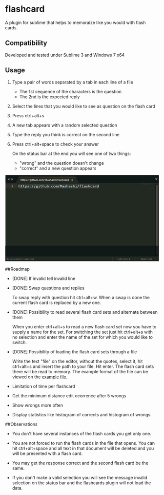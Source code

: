 # flashcard

A plugin for sublime that helps to memoraize like you would with flash cards.

## Compatibility

Developed and tested under Sublime 3 and Windows 7 x64

## Usage

1. Type a pair of words separated by a tab in each line of a file
	
	+ The 1st sequence of the characters is the question
	+ The 2nd is the expected reply

2. Select the lines that you would like to see as question on the flash card

3. Press ctrl+alt+s

4. A new tab appears with a random selected question

5. Type the reply you think is correct on the second line

6. Press ctrl+alt+space to check your answer

	On the status bar at the end you will see one of two things:
	+ "wrong" and the question doesn't change
	+ "correct" and a new question appears

![alt tag](https://raw.githubusercontent.com/Mashashi/flashcard/master/demo.gif)

##Roadmap

* [DONE] If invalid tell invalid line

* [DONE] Swap questions and replies 
	
	To swap reply with question hit ctrl+alt+w. When a swap is done the current flash card is replaced by a new one.

* [DONE] Possibility to read several flash card sets and alternate between them
	
	When you enter ctrl+alt+s to read a new flash card set now you have to supply a name for the set. For switching the set just hit ctrl+alt+s with no selection and enter the name of the set for which you would like to switch.

* [DONE] Possibility of loading the flash card sets through a file
	
	Write the text "file" on the editor, without the quotes, select it, hit ctrl+alt+s and insert the path to your file. Hit enter. The flash card sets there will be read to memory. The example format of the file can be viewed on the [example file](https://raw.githubusercontent.com/Mashashi/flashcard/master/flash_card_sets_example-animals_and_mamals.txt).

* Limitation of time per flashcard

* Get the minimum distance edit ocorrence after 5 wrongs

* Show wrongs more often

* Display statistics like histogram of corrects and histogram of wrongs

##Observations

* You don't have several instances of the flash cards you get only one.

* You are not forced to run the flash cards in the file that opens. You can hit ctrl+alt+space and all text in that document will be deleted and you will be presented with a flash card.

* You may get the response correct and the second flash card be the same.

* If you don't make a valid selection you will see the message invalid selection on the status bar and the flashcards plugin will not load the data.


